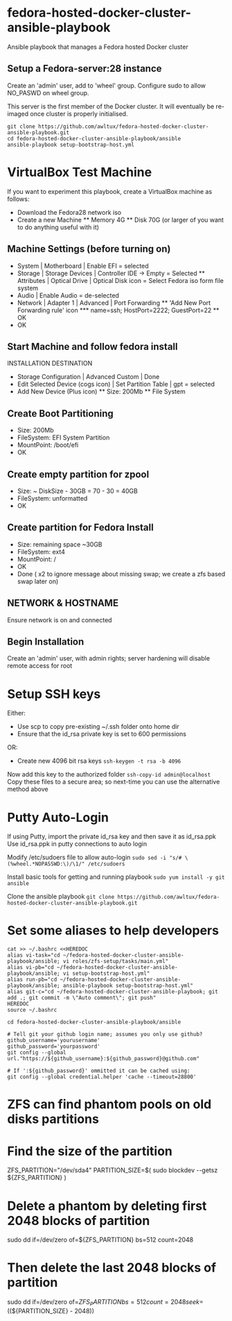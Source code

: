 # fedora-hosted-docker-cluster-ansible-playbook
Ansible playbook that manages a Fedora hosted Docker cluster

## Setup a Fedora-server:28 instance

Create an 'admin' user, add to 'wheel' group.
Configure sudo to allow NO_PASWD on wheel group.   

This server is the first member of the Docker cluster.
It will eventually be re-imaged once cluster is properly initialised.

```
git clone https://github.com/awltux/fedora-hosted-docker-cluster-ansible-playbook.git
cd fedora-hosted-docker-cluster-ansible-playbook/ansible
ansible-playbook setup-bootstrap-host.yml
```

# VirtualBox Test Machine
If you want to experiment this playbook, create a VirtualBox machine as follows:
* Download the Fedora28 network iso
* Create a new Machine
** Memory 4G
** Disk 70G (or larger of you want to do anything useful with it)

## Machine Settings (before turning on)
* System | Motherboard | Enable EFI = selected
* Storage | Storage Devices | Controller IDE -> Empty = Selected
** Attributes | Optical Drive | Optical Disk icon = Select Fedora iso form file system
* Audio | Enable Audio = de-selected
* Network | Adapter 1 | Advanced | Port Forwarding
** 'Add New Port Forwarding rule' icon
*** name=ssh; HostPort=2222; GuestPort=22
** OK
* OK

## Start Machine and follow fedora install
INSTALLATION DESTINATION
* Storage Configuration | Advanced Custom | Done
* Edit Selected Device (cogs icon) | Set Partition Table | gpt = selected
* Add New Device (Plus icon)
** Size: 200Mb
**  File System

## Create Boot Partitioning
* Size: 200Mb
* FileSystem: EFI System Partition
* MountPoint: /boot/efi
* OK
	
## Create empty partition for zpool
* Size: ~ DiskSize - 30GB = 70 - 30 = 40GB
* FileSystem: unformatted
* OK
 
## Create partition for Fedora Install
* Size: remaining space ~30GB
* FileSystem: ext4
* MountPoint: /
* OK
* Done ( x2 to ignore message about missing swap; we create a zfs based swap later on)

## NETWORK & HOSTNAME
Ensure network is on and connected

## Begin Installation
Create an 'admin' user, with admin rights; server hardening will disable remote access for root


# Setup SSH keys
Either:
* Use scp to copy pre-existing ~/.ssh folder onto home dir 
* Ensure that the id_rsa private key is set to 600 permissions 

OR:
* Create new 4096 bit rsa keys
    ```ssh-keygen -t rsa -b 4096```

Now add this key to the authorized folder
    ```ssh-copy-id admin@localhost```
Copy these files to a secure area; so next-time you can use the alternative method above

# Putty Auto-Login
If using Putty, import the private id_rsa key and then save it as id_rsa.ppk
Use id_rsa.ppk in putty connections to auto login 

Modify /etc/sudoers file to allow auto-login
    ```sudo sed -i "s/# \(%wheel.*NOPASSWD:\)/\1/" /etc/sudoers```
	
Install basic tools for getting and running playbook
    ```sudo yum install -y git ansible```

Clone the ansible playbook
    ```git clone https://github.com/awltux/fedora-hosted-docker-cluster-ansible-playbook.git```

# Set some aliases to help developers
```
cat >> ~/.bashrc <<HEREDOC
alias vi-task="cd ~/fedora-hosted-docker-cluster-ansible-playbook/ansible; vi roles/zfs-setup/tasks/main.yml"
alias vi-pb="cd ~/fedora-hosted-docker-cluster-ansible-playbook/ansible; vi setup-bootstrap-host.yml"
alias run-pb="cd ~/fedora-hosted-docker-cluster-ansible-playbook/ansible; ansible-playbook setup-bootstrap-host.yml"
alias git-c="cd ~/fedora-hosted-docker-cluster-ansible-playbook; git add .; git commit -m \"Auto comment\"; git push"
HEREDOC
source ~/.bashrc
	
cd fedora-hosted-docker-cluster-ansible-playbook/ansible

# Tell git your github login name; assumes you only use github?
github_username='yourusername'
github_password='yourpassword'
git config --global url."https://${github_username}:${github_password}@github.com"

# If ':${github_password}' ommitted it can be cached using:
git config --global credential.helper 'cache --timeout=28800'
```


# ZFS can find phantom pools on old disks partitions

# Find the size of the partition 
ZFS_PARTITION="/dev/sda4"
PARTITION_SIZE=$( sudo blockdev --getsz ${ZFS_PARTITION} )
# Delete a phantom by deleting first 2048 blocks of partition 
sudo dd if=/dev/zero of=${ZFS_PARTITION} bs=512 count=2048
# Then delete the last 2048 blocks of partition 
sudo dd if=/dev/zero of=${ZFS_PARTITION} bs=512 count=2048 seek=$((${PARTITION_SIZE} - 2048))
